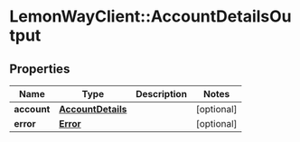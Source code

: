 # LemonWayClient::AccountDetailsOutput

## Properties
Name | Type | Description | Notes
------------ | ------------- | ------------- | -------------
**account** | [**AccountDetails**](AccountDetails.md) |  | [optional] 
**error** | [**Error**](Error.md) |  | [optional] 


